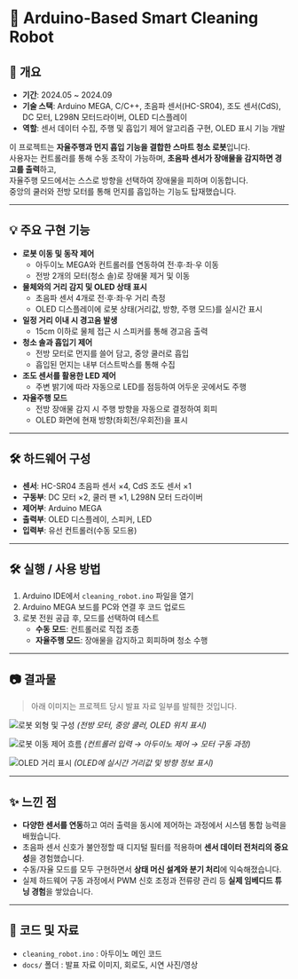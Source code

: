 # 🤖 Arduino-Based Smart Cleaning Robot

## 📖 개요
- **기간**: 2024.05 ~ 2024.09
- **기술 스택**: Arduino MEGA, C/C++, 초음파 센서(HC-SR04), 조도 센서(CdS), DC 모터, L298N 모터드라이버, OLED 디스플레이
- **역할**: 센서 데이터 수집, 주행 및 흡입기 제어 알고리즘 구현, OLED 표시 기능 개발

이 프로젝트는 **자율주행과 먼지 흡입 기능을 결합한 스마트 청소 로봇**입니다.  
사용자는 컨트롤러를 통해 수동 조작이 가능하며, **초음파 센서가 장애물을 감지하면 경고를 출력**하고,  
자율주행 모드에서는 스스로 방향을 선택하여 장애물을 피하며 이동합니다.  
중앙의 쿨러와 전방 모터를 통해 먼지를 흡입하는 기능도 탑재했습니다.

---

## 💡 주요 구현 기능
- **로봇 이동 및 동작 제어**
  - 아두이노 MEGA와 컨트롤러를 연동하여 전·후·좌·우 이동
  - 전방 2개의 모터(청소 솔)로 장애물 제거 및 이동
- **물체와의 거리 감지 및 OLED 상태 표시**
  - 초음파 센서 4개로 전·후·좌·우 거리 측정
  - OLED 디스플레이에 로봇 상태(거리값, 방향, 주행 모드)를 실시간 표시
- **일정 거리 이내 시 경고음 발생**
  - 15cm 이하로 물체 접근 시 스피커를 통해 경고음 출력
- **청소 솔과 흡입기 제어**
  - 전방 모터로 먼지를 쓸어 담고, 중앙 쿨러로 흡입
  - 흡입된 먼지는 내부 더스트박스를 통해 수집
- **조도 센서를 활용한 LED 제어**
  - 주변 밝기에 따라 자동으로 LED를 점등하여 어두운 곳에서도 주행
- **자율주행 모드**
  - 전방 장애물 감지 시 주행 방향을 자동으로 결정하여 회피
  - OLED 화면에 현재 방향(좌회전/우회전)을 표시

---

## 🛠 하드웨어 구성
- **센서**: HC-SR04 초음파 센서 ×4, CdS 조도 센서 ×1
- **구동부**: DC 모터 ×2, 쿨러 팬 ×1, L298N 모터 드라이버
- **제어부**: Arduino MEGA
- **출력부**: OLED 디스플레이, 스피커, LED
- **입력부**: 유선 컨트롤러(수동 모드용)

---

## 🛠 실행 / 사용 방법
1. Arduino IDE에서 `cleaning_robot.ino` 파일을 열기
2. Arduino MEGA 보드를 PC와 연결 후 코드 업로드
3. 로봇 전원 공급 후, 모드를 선택하여 테스트
   - **수동 모드**: 컨트롤러로 직접 조종
   - **자율주행 모드**: 장애물을 감지하고 회피하며 청소 수행

---

## 📷 결과물
> 아래 이미지는 프로젝트 당시 발표 자료 일부를 발췌한 것입니다.

![로봇 외형 및 구성](docs/robot_overview.jpg)
*(전방 모터, 중앙 쿨러, OLED 위치 표시)*

![로봇 이동 제어 흐름](docs/flow_move_control.jpg)
*(컨트롤러 입력 → 아두이노 제어 → 모터 구동 과정)*

![OLED 거리 표시](docs/oled_distance.jpg)
*(OLED에 실시간 거리값 및 방향 정보 표시)*

---

## ✨ 느낀 점
- **다양한 센서를 연동**하고 여러 출력을 동시에 제어하는 과정에서 시스템 통합 능력을 배웠습니다.
- 초음파 센서 신호가 불안정할 때 디지털 필터를 적용하며 **센서 데이터 전처리의 중요성**을 경험했습니다.
- 수동/자율 모드를 모두 구현하면서 **상태 머신 설계와 분기 처리**에 익숙해졌습니다.
- 실제 하드웨어 구동 과정에서 PWM 신호 조정과 전류량 관리 등 **실제 임베디드 튜닝 경험**을 쌓았습니다.

---

## 📂 코드 및 자료
- `cleaning_robot.ino` : 아두이노 메인 코드
- `docs/` 폴더 : 발표 자료 이미지, 회로도, 시연 사진/영상
